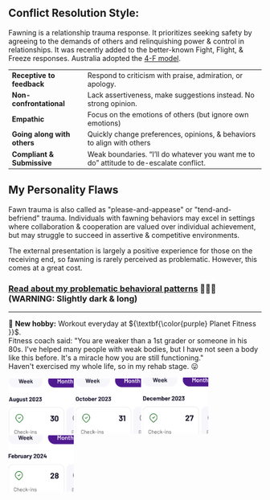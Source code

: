 ## Conflict Resolution Style:

Fawning is a relationship trauma response. It prioritizes seeking safety by agreeing to the demands of others and relinquishing power & control in relationships. It was recently added to the better-known Fight, Flight, & Freeze responses. Australia adopted the [4-F model](https://docs.google.com/viewer?url=https://github.com/hanjustin/hanjustin/raw/main/resources/Australia.pdf).

<table>
  <tr>
    <td><b>Receptive to feedback</b></td>
    <td>Respond to criticism with praise, admiration, or apology.</td>
  </tr>
  <tr>
    <td><b>Non-confrontational</b></td>
    <td>Lack assertiveness, make suggestions instead. No strong opinion.</td>
  </tr>
  <tr>
    <td><b>Empathic</b></td>
    <td>Focus on the emotions of others (but ignore own emotions)</td>
  </tr>
  <tr>
    <td><b>Going along with others</b></td>
    <td>Quickly change preferences, opinions, & behaviors to align with others</td>
  </tr>
  <tr>
    <td><b>Compliant & Submissive</b></td>
    <td>Weak boundaries. “I’ll do whatever you want me to do” attitude to de-escalate conflict.</td>
  </tr>
</table>

## My Personality Flaws

Fawn trauma is also called as "please-and-appease" or "tend-and-befriend" trauma. Individuals with fawning behaviors may excel in settings where collaboration & cooperation are valued over individual achievement, but may struggle to succeed in assertive & competitive environments.

The external presentation is largely a positive experience for those on the receiving end, so fawning is rarely perceived as problematic. However, this comes at a great cost.

### [Read about my problematic behavioral patterns](https://gist.github.com/hanjustin/eb112405dd48b50f7122c3a0972d9de7#file-my-negative-characteristic-traits-md) 🚩🚩🚩 (WARNING: Slightly dark & long)

---

💪 **New hobby:** Workout everyday at ${\textbf{\color{purple} Planet Fitness }}$.<br>
Fitness coach said: "You are weaker than a 1st grader or someone in his 80s. I've helped many people with weak bodies, but I have not seen a body like this before. It's a miracle how you are still functioning."<br>
Haven't exercised my whole life, so in my rehab stage. 😛

<div>
    <img src="/resources/img/Aug_2023.PNG" width="130">
    <img src="/resources/img/Oct_2023.PNG" width="130">
    <img src="/resources/img/Dec_2023.PNG" width="130">
    <img src="/resources/img/Feb_2024.PNG" width="130">
</div>

<!--
- 👯 I’m looking to collaborate on ...
- 🤔 I’m looking for help with ...
- 💬 Ask me about ...
- 📫 How to reach me: ...
- 😄 Pronouns: ...
- ⚡ Fun fact: ...
-->
